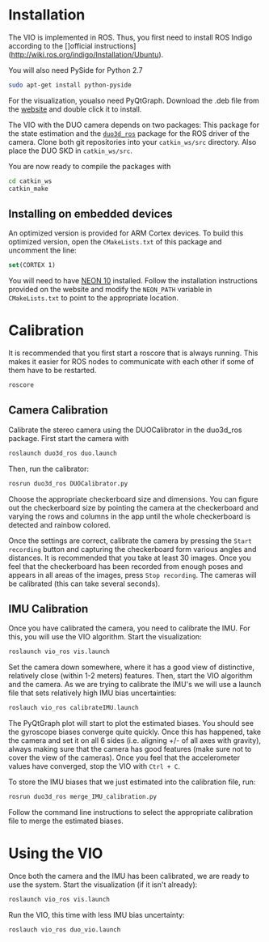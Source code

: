 # Installation
The VIO is implemented in ROS. Thus, you first need to install ROS Indigo according to the []official instructions](http://wiki.ros.org/indigo/Installation/Ubuntu).

You will also need PySide for Python 2.7
```bash
sudo apt-get install python-pyside
```
For the visualization, youalso need PyQtGraph. Download the .deb file from the [website](http://pyqtgraph.org/) and double click it to install.


The VIO with the DUO camera depends on two packages: This package for the state estimation and the [`duo3d_ros`](https://gitlab.inf.ethz.ch/naegelit/DUO3d_ROS) package for the ROS driver of the camera.
Clone both git repositories into your `catkin_ws/src` directory.
Also place the DUO SKD in `catkin_ws/src`.

You are now ready to compile the packages with
```bash
cd catkin_ws
catkin_make
```

## Installing on embedded devices
An optimized version is provided for ARM Cortex devices. To build this optimized version, open the `CMakeLists.txt` of this package and uncomment the line:
```cmake
set(CORTEX 1)
```

You will need to have [NEON 10](http://projectne10.github.io/Ne10/) installed. Follow the installation instructions provided on the website and modify the `NEON_PATH` variable in `CMakeLists.txt` to point to the appropriate location.

# Calibration
It is recommended that you first start a roscore that is always running. This makes it easier for ROS nodes to communicate with each other if some of them have to be restarted. 
```bash
roscore
```
## Camera Calibration
Calibrate the stereo camera using the DUOCalibrator in the duo3d_ros package. First start the camera with 
```bash
roslaunch duo3d_ros duo.launch
```
Then, run the calibrator:
```bash
rosrun duo3d_ros DUOCalibrator.py
```

Choose the appropriate checkerboard size and dimensions. You can figure out the checkerboard size by pointing the camera at the checkerboard and varying the rows and columns in the app until the whole checkerboard is detected and rainbow colored.

Once the settings are correct, calibrate the camera by pressing the `Start recording` button and capturing the checkerboard form various angles and distances.
It is recommended that you take at least 30 images.
Once you feel that the checkerboard has been recorded from enough poses and appears in all areas of the images, press `Stop recording`.
The cameras will be calibrated (this can take several seconds).

## IMU Calibration
Once you have calibrated the camera, you need to calibrate the IMU. For this, you will use the VIO algorithm. Start the visualization:
```bash
roslaunch vio_ros vis.launch
```
Set the camera down somewhere, where it has a good view of distinctive, relatively close (within 1-2 meters) features.
Then, start the VIO algorithm and the camera. As we are trying to calibrate the IMU's we will use a launch file that sets relatively high IMU bias uncertainties:
```bash
roslauch vio_ros calibrateIMU.launch
```
The PyQtGraph plot will start to plot the estimated biases.
You should see the gyroscope biases converge quite quickly.
Once this has happened, take the camera and set it on all 6 sides (i.e. aligning +/- of all axes with gravity), always making sure that the camera has good features (make sure not to cover the view of the cameras).
Once you feel that the accelerometer values have converged, stop the VIO with `Ctrl + C`.

To store the IMU biases that we just estimated into the calibration file, run:
```bash
rosrun duo3d_ros merge_IMU_calibration.py
```
Follow the command line instructions to select the appropriate calibration file to merge the estimated biases.

# Using the VIO
Once both the camera and the IMU has been calibrated, we are ready to use the system. Start the visualization (if it isn't already):
```bash
roslaunch vio_ros vis.launch
```
Run the VIO, this time with less IMU bias uncertainty:
```bash
roslauch vio_ros duo_vio.launch
```

